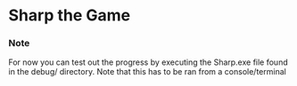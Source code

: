 # Sharp the Game

### Note 

For now you can test out the progress by executing the Sharp.exe file found in the debug/ directory. Note that this has to be ran from a console/terminal
